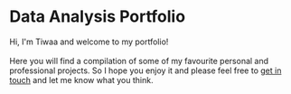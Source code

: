 # Data Analysis Portfolio
Hi, I'm Tiwaa and welcome to my portfolio!\
\
Here you will find a compilation of some of my favourite personal and professional projects. So I hope you enjoy it and please feel free to [get in touch](mailto:ctbruks@gmail.com "ctbruks@gmail.com") and let me know what you think.
